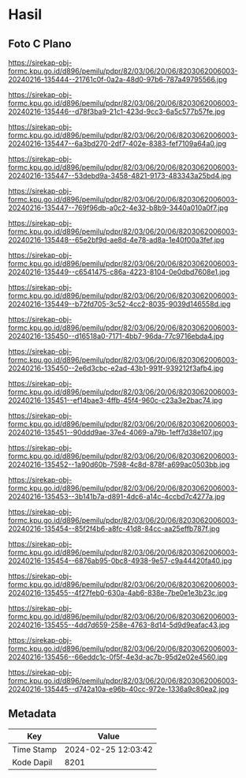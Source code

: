 # Hasil

## Foto C Plano

https://sirekap-obj-formc.kpu.go.id/d896/pemilu/pdpr/82/03/06/20/06/8203062006003-20240216-135444--21761c0f-0a2a-48d0-97b6-787a49795566.jpg

https://sirekap-obj-formc.kpu.go.id/d896/pemilu/pdpr/82/03/06/20/06/8203062006003-20240216-135446--d78f3ba9-21c1-423d-9cc3-6a5c577b57fe.jpg

https://sirekap-obj-formc.kpu.go.id/d896/pemilu/pdpr/82/03/06/20/06/8203062006003-20240216-135447--6a3bd270-2df7-402e-8383-fef7109a64a0.jpg

https://sirekap-obj-formc.kpu.go.id/d896/pemilu/pdpr/82/03/06/20/06/8203062006003-20240216-135447--53debd9a-3458-4821-9173-483343a25bd4.jpg

https://sirekap-obj-formc.kpu.go.id/d896/pemilu/pdpr/82/03/06/20/06/8203062006003-20240216-135447--769f96db-a0c2-4e32-b8b9-3440a010a0f7.jpg

https://sirekap-obj-formc.kpu.go.id/d896/pemilu/pdpr/82/03/06/20/06/8203062006003-20240216-135448--65e2bf9d-ae8d-4e78-ad8a-1e40f00a3fef.jpg

https://sirekap-obj-formc.kpu.go.id/d896/pemilu/pdpr/82/03/06/20/06/8203062006003-20240216-135449--c6541475-c86a-4223-8104-0e0dbd7608e1.jpg

https://sirekap-obj-formc.kpu.go.id/d896/pemilu/pdpr/82/03/06/20/06/8203062006003-20240216-135449--b72fd705-3c52-4cc2-8035-9039d146558d.jpg

https://sirekap-obj-formc.kpu.go.id/d896/pemilu/pdpr/82/03/06/20/06/8203062006003-20240216-135450--d16518a0-7171-4bb7-96da-77c9716ebda4.jpg

https://sirekap-obj-formc.kpu.go.id/d896/pemilu/pdpr/82/03/06/20/06/8203062006003-20240216-135450--2e6d3cbc-e2ad-43b1-991f-939212f3afb4.jpg

https://sirekap-obj-formc.kpu.go.id/d896/pemilu/pdpr/82/03/06/20/06/8203062006003-20240216-135451--ef14bae3-4ffb-45f4-960c-c23a3e2bac74.jpg

https://sirekap-obj-formc.kpu.go.id/d896/pemilu/pdpr/82/03/06/20/06/8203062006003-20240216-135451--90ddd9ae-37e4-4069-a79b-1eff7d38e107.jpg

https://sirekap-obj-formc.kpu.go.id/d896/pemilu/pdpr/82/03/06/20/06/8203062006003-20240216-135452--1a90d60b-7598-4c8d-878f-a699ac0503bb.jpg

https://sirekap-obj-formc.kpu.go.id/d896/pemilu/pdpr/82/03/06/20/06/8203062006003-20240216-135453--3b141b7a-d891-4dc6-a14c-4ccbd7c4277a.jpg

https://sirekap-obj-formc.kpu.go.id/d896/pemilu/pdpr/82/03/06/20/06/8203062006003-20240216-135454--85f2f4b6-a8fc-41d8-84cc-aa25effb787f.jpg

https://sirekap-obj-formc.kpu.go.id/d896/pemilu/pdpr/82/03/06/20/06/8203062006003-20240216-135454--6876ab95-0bc8-4938-9e57-c9a44420fa40.jpg

https://sirekap-obj-formc.kpu.go.id/d896/pemilu/pdpr/82/03/06/20/06/8203062006003-20240216-135455--4f27feb0-630a-4ab6-838e-7be0e1e3b23c.jpg

https://sirekap-obj-formc.kpu.go.id/d896/pemilu/pdpr/82/03/06/20/06/8203062006003-20240216-135455--4dd7d659-258e-4763-8d14-5d9d9eafac43.jpg

https://sirekap-obj-formc.kpu.go.id/d896/pemilu/pdpr/82/03/06/20/06/8203062006003-20240216-135456--66eddc1c-0f5f-4e3d-ac7b-95d2e02e4560.jpg

https://sirekap-obj-formc.kpu.go.id/d896/pemilu/pdpr/82/03/06/20/06/8203062006003-20240216-135445--d742a10a-e96b-40cc-972e-1336a9c80ea2.jpg


## Metadata

| Key        | Value               |
| ---------- | ------------------- |
| Time Stamp | 2024-02-25 12:03:42 |
| Kode Dapil | 8201                |



